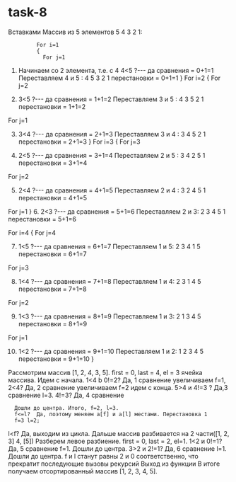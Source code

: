 # task-8
Вставками 
Массив из 5 элементов  5 4 3 2 1:

             For i=1
             { 
               For j=1
1.	Начинаем со 2 элемента, т.е. с 4
4<5   ?--- да     сравнения = 0+1=1
Переставляем 4 и 5 : 4 5 3 2 1    перестановки = 0+1=1
             }
For i=2
{
 For j=2
 
2.	3<5   ?--- да     сравнения = 1+1=2
Переставляем 3 и 5 : 4 3  5 2 1   перестановки = 1+1=2

For j=1

3.	3<4   ?--- да     сравнения = 2+1=3
Переставляем 3 и 4 : 3 4 5 2 1   перестановки = 2+1=3
}
For i=3
 { For j=3
 
4.	2<5   ?--- да     сравнения = 3+1=4
Переставляем 2 и 5 :  3 4 2 5 1   перестановки = 3+1=4

For j=2

5.	2<4   ?--- да     сравнения = 4+1=5
Переставляем 2 и 4 : 3 2 4 5 1   перестановки = 4+1=5

For j=1
  }
6.	2<3   ?--- да     сравнения = 5+1=6
Переставляем 2 и 3: 2 3 4 5 1   перестановки = 5+1=6

For i=4
{
 For j=4
 
7.	1<5   ?--- да     сравнения = 6+1=7
Переставляем 1 и 5: 2 3 4 1 5 перестановки = 6+1=7

For j=3

8.	1<4  ?--- да     сравнения = 7+1=8
Переставляем 1 и 4: 2 3 1 4 5 перестановки = 7+1=8

For j=2

9.	1<3  ?--- да     сравнения = 8+1=9
Переставляем 1 и 3: 2 1 3 4 5 перестановки = 8+1=9

For j=1

10.	1<2  ?--- да     сравнения = 9+1=10
Переставляем 1 и 2:  1 2 3 4 5 перестановки = 9+1=10
}

Рассмотрим массив [1, 2, 4, 3, 5]. first = 0, last = 4, el = 3 ячейка массива.
            Идем с начала. 1<4 b 0!=2? Да, 1 сравнение увеличиваем f=1, 
      2<4? Да, 2 сравнение  увеличиваем f=2
            идем с конца. 5>4 и 4!=3 ? Да,3 сравнение   l=3.
       4!=3? Да, 4 сравнение  

      Дошли до центра. Итого, f=2, l=3. 
      f<=l?  Да, поэтому меняем a[f] и a[l] местами. Перестановка 1
      f=3 l=2;
l<f? Да, выходим из цикла.
Дальше массив разбивается на 2 части([1, 2, 3] 4, [5]) 
Разберем левое разбиение. first = 0, last = 2, el=1. 
1<2 и 0!=1? Да, 5 сравнение f=1. Дошли до центра.
3>2 и 2!=1? Да, 6 сравнение l=1. Дошли до центра.
            f и l станут равны 2 и 0 соответственно, что прекратит последующие вызовы        рекурсий
Выход из функции
            В итоге получаем отсортированный массив [1, 2, 3, 4, 5].


